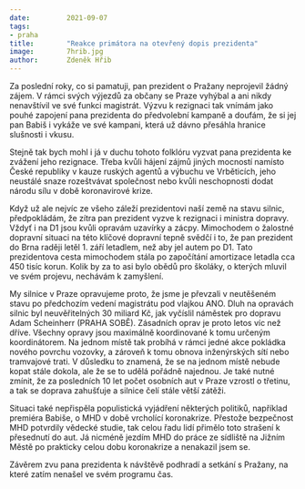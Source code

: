 ```yaml
---
date:         2021-09-07
tags:         
- praha
title:        "Reakce primátora na otevřený dopis prezidenta"
image: 	      7hrib.jpg
author:       Zdeněk Hřib
---
```


Za poslední roky, co si pamatuji, pan prezident o Pražany neprojevil žádný zájem. V rámci svých výjezdů za občany se Praze vyhýbal a ani nikdy nenavštívil ve své funkci magistrát. Výzvu k rezignaci tak vnímám jako pouhé zapojení pana prezidenta do předvolební kampaně a doufám, že si jej pan Babiš i vykáže ve své kampani, která už dávno přesáhla hranice slušnosti i vkusu.

Stejně tak bych mohl i já v duchu tohoto folklóru vyzvat pana prezidenta ke zvážení jeho rezignace. Třeba kvůli hájení zájmů jiných mocností namísto České republiky v kauze ruských agentů a výbuchu ve Vrběticích, jeho neustálé snaze rozeštvávat společnost nebo kvůli neschopnosti dodat národu sílu v době koronavirové krize.

Když už ale nejvíc ze všeho záleží prezidentovi naší země na stavu silnic, předpokládám, že zítra pan prezident vyzve k rezignaci i ministra dopravy. Vždyť i na D1 jsou kvůli opravám uzavírky a zácpy. Mimochodem o žalostné dopravní situaci na této klíčové dopravní tepně svědčí i to, že pan prezident do Brna raději letěl 1. září letadlem, než aby jel autem po D1. Tato prezidentova cesta mimochodem stála po započítání amortizace letadla cca 450 tisíc korun. Kolik by za to asi bylo obědů pro školáky, o kterých mluvil ve svém projevu, nechávám k zamyšlení.

My silnice v Praze opravujeme proto, že jsme je převzali v neutěšeném stavu po předchozím vedení magistrátu pod vlajkou ANO. Dluh na opravách silnic byl neuvěřitelných 30 miliard Kč, jak vyčíslil náměstek pro dopravu Adam Scheinherr (PRAHA SOBĚ). Zásadních oprav je proto letos víc než dříve. Všechny opravy jsou maximálně koordinované k tomu určeným koordinátorem. Na jednom místě tak probíhá v rámci jedné akce pokládka nového povrchu vozovky, a zároveň k tomu obnova inženýrských sítí nebo tramvajové trati. V důsledku to znamená, že se na jednom místě nebude kopat stále dokola, ale že se to udělá pořádně najednou. Je také nutné zmínit, že za posledních 10 let počet osobních aut v Praze vzrostl o třetinu, a tak se doprava zahušťuje a silnice čelí stále větší zátěži.

Situaci také nepřispěla populistická vyjádření některých politiků, například premiéra Babiše, o MHD v době vrcholící koronakrize. Přestože bezpečnost MHD potvrdily vědecké studie, tak celou řadu lidí přimělo toto strašení k přesednutí do aut. Já nicméně jezdím MHD do práce ze sídliště na Jižním Městě po prakticky celou dobu koronakrize a nenakazil jsem se. 

Závěrem zvu pana prezidenta k návštěvě podhradí a setkání s Pražany, na které zatím nenašel ve svém programu čas.

